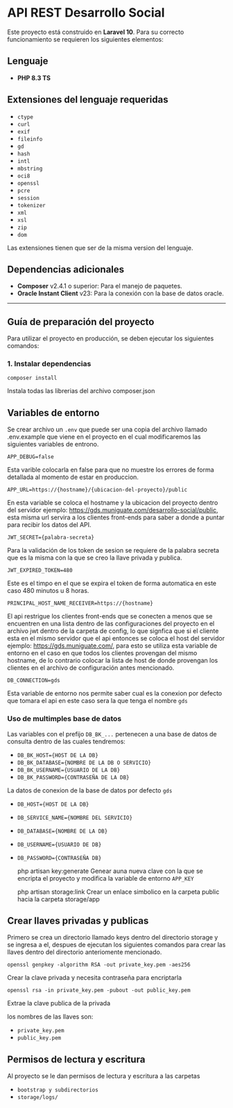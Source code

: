 # API REST Desarrollo Social

Este proyecto está construido en **Laravel 10**. Para su correcto funcionamiento se requieren los siguientes elementos:

## Lenguaje

- **PHP 8.3 TS**

## Extensiones del lenguaje requeridas

- `ctype`
- `curl`
- `exif`
- `fileinfo`
- `gd`
- `hash`
- `intl`
- `mbstring`
- `oci8`
- `openssl`
- `pcre`
- `session`
- `tokenizer`
- `xml`
- `xsl`
- `zip`
- `dom`

Las extensiones tienen que ser de la misma version del lenguaje.

## Dependencias adicionales

- **Composer** v2.4.1 o superior: Para el manejo de paquetes.
- **Oracle Instant Client** v23: Para la conexión con la base de datos oracle.

---

## Guía de preparación del proyecto

Para utilizar el proyecto en producción, se deben ejecutar los siguientes comandos:

### 1. Instalar dependencias
 
    composer install
Instala todas las librerias del archivo composer.json

## Variables de entorno
Se crear archivo un `.env` que puede ser una copia del archivo llamado .env.example que viene en el proyecto en el cual modificaremos las siguientes variables de entrono.

    APP_DEBUG=false
Esta varible colocarla en false para que no muestre los errores de forma detallada al momento de estar en produccion.

    APP_URL=https://{hostname}/{ubicacion-del-proyecto}/public
En esta variable se coloca el hostname y la ubicacion del proyecto dentro del servidor ejemplo: https://gds.muniguate.com/desarrollo-social/public, esta misma url servira a los clientes front-ends para saber a donde a puntar para recibir los datos del API.

    JWT_SECRET={palabra-secreta}
Para la validación de los token de sesion se requiere de la palabra secreta que es la misma con la que se creo la llave privada y publica.

    JWT_EXPIRED_TOKEN=480
Este es el timpo en el que se expira el token de forma automatica en este caso 480 minutos u 8 horas.

    PRINCIPAL_HOST_NAME_RECEIVER=https://{hostname}
El api restrigue los clientes front-ends que se conecten a menos que se encuentren en una lista dentro de las configuraciones del proyecto en el archivo jwt dentro de la carpeta de config, lo que signfica que si el cliente esta en el mismo servidor que el api entonces se coloca el host del servidor ejemplo: https://gds.muniguate.com/, para esto se utiliza esta variable de entorno en el caso en que todos los clientes provengan del mismo hostname, de lo contrario colocar la lista de host de donde provengan los clientes en el archivo de configuración antes mencionado.

    DB_CONNECTION=gds
Esta variable de entorno nos permite saber cual es la conexion por defecto que tomara el api en este caso sera la que tenga el nombre `gds`

### Uso de multimples base de datos
Las variables con el prefijo `DB_BK_...` pertenecen a una base de datos de consulta dentro de las cuales tendremos:

- `DB_BK_HOST={HOST DE LA DB}`
- `DB_BK_DATABASE={NOMBRE DE LA DB O SERVICIO}`
- `DB_BK_USERNAME={USUARIO DE LA DB}`
- `DB_BK_PASSWORD={CONTRASEÑA DE LA DB}`

La datos de conexion de la base de datos por defecto `gds`

- `DB_HOST={HOST DE LA DB}`
- `DB_SERVICE_NAME={NOMBRE DEL SERVICIO}`
- `DB_DATABASE={NOMBRE DE LA DB}`
- `DB_USERNAME={USUARIO DE DB}`
- `DB_PASSWORD={CONTRASEÑA DB}`

    php artisan key:generate
Genear auna nueva clave con la que se encripta el proyecto y modifica la variable de entorno `APP_KEY`

    php artisan storage:link
Crear un enlace simbolico en la carpeta public hacia la carpeta storage/app

## Crear llaves privadas y publicas

Primero se crea un directorio llamado keys dentro del directorio storage y se ingresa a el, despues de ejecutan los siguientes comandos para crear las llaves dentro del directorio anteriomente mencionado.

    openssl genpkey -algorithm RSA -out private_key.pem -aes256 
Crear la clave privada y necesita contraseña para encriptarla

    openssl rsa -in private_key.pem -pubout -out public_key.pem
Extrae la clave publica de la privada

los nombres de las llaves son:
- `private_key.pem`
- `public_key.pem`

## Permisos de lectura y escritura

Al proyecto se le dan permisos de lectura y escritura a las carpetas 

- `bootstrap y subdirectorios`
- `storage/logs/`














